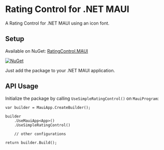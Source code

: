 # Rating Control for .NET MAUI
A Rating Control for .NET MAUI using an icon font.


## Setup

Available on NuGet: [RatingControl.MAUI](https://www.nuget.org/packages/pankaj.util.RatingControl)

[![NuGet](https://img.shields.io/nuget/v/SimpleRatingControl.MAUI.svg?label=NuGet&color=blue)](https://www.nuget.org/packages/pankaj.util.RatingControl)

Just add the package to your .NET MAUI application.


## API Usage

Initialize the package by calling `UseSimpleRatingControl()` on `MauiProgram`:
```CSHARP
var builder = MauiApp.CreateBuilder();

builder
	.UseMauiApp<App>()
	.UseSimpleRatingControl()

    // other configurations

return builder.Build();
```
